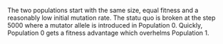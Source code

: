 The two populations start with the same size, equal fitness and a reasonably low initial mutation rate. The statu quo is broken at the step 5000 where a mutator allele is introduced in Population 0. Quickly, Population 0 gets a fitness advantage which overhelms Population 1.